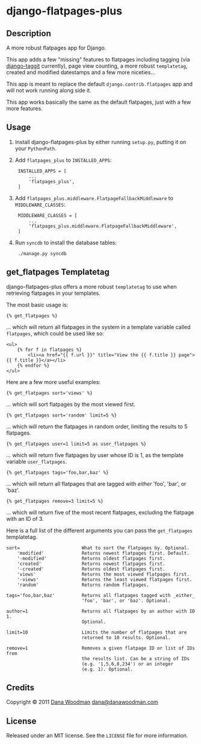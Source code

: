 # django-flatpages-plus

## Description

A more robust flatpages app for Django.

This app adds a few "missing" features to flatpages including tagging (via [django-taggit][] currently), page view counting, a more robust `templatetag`, created and modified datestamps and a few more niceties... 

This app is meant to replace the default `django.contrib.flatpages` app and will not work running along side it.

This app works basically the same as the default flatpages, just with a few more features.


## Usage

1. Install django-flatpages-plus by either running `setup.py`, putting it on your `PythonPath`.

1. Add `flatpages_plus` to `INSTALLED_APPS`:

        INSTALLED_APPS = [
            ...
            'flatpages_plus',
        ]

1. Add `flatpages_plus.middleware.FlatpageFallbackMiddleware` to `MIDDLEWARE_CLASSES`:

        MIDDLEWARE_CLASSES = [
            ...
            'flatpages_plus.middleware.FlatpageFallbackMiddleware',
        ]

1. Run `syncdb` to install the database tables:

        ./manage.py syncdb

## get_flatpages Templatetag

django-flatpages-plus offers a more robust `templatetag` to use when retrieving flatpages in your templates.

The most basic usage is:

    {% get_flatpages %}

... which will return all flatpages in the system in a template variable called `flatpages`, which could be used like so:

    <ul>
        {% for f in flatpages %}
            <li><a href="{{ f.url }}" title="View the {{ f.title }} page">{{ f.title }}</a></li>
        {% endfor %}
    </ul>

Here are a few more useful examples:

    {% get_flatpages sort='views' %}

... which will sort flatpages by the most viewed first.

    {% get_flatpages sort='random' limit=5 %}

... which will return the flatpages in random order, limiting the results to 5 flatpages.

    {% get_flatpages user=1 limit=5 as user_flatpages %}

... which will return five flatpages by user whose ID is 1, as the template variable `user_flatpages`.

    {% get_flatpages tags='foo,bar,baz' %}

... which will return all flatpages that are tagged with *either* 'foo', 'bar', or 'baz'.

    {% get_flatpages remove=3 limit=5 %}

... which will return five of the most recent flatpages, excluding the flatpage with an ID of 3.

Here is a full list of the different arguments you can pass the `get_flatpages` templatetag.

    sort=                       What to sort the flatpages by. Optional.
        'modified'              Returns newest flatpages first. Default.
        '-modified'             Returns oldest flatpages first.
        'created'               Returns newest flatpages first.
        '-created'              Returns oldest flatpages first.
        'views'                 Returns the most viewed flatpages first.
        '-views'                Returns the least viewed flatpages first.
        'random'                Returns random flatpages.
    
    tags='foo,bar,baz'          Returns all flatpages tagged with _either_      
                                'foo', 'bar', or 'baz'. Optional.
    
    author=1                    Returns all flatpages by an author with ID 1. 
                                Optional.
    
    limit=10                    Limits the number of flatpages that are 
                                returned to 10 results. Optional.
                                
    remove=1                    Removes a given flatpage ID or list of IDs from
                                the results list. Can be a string of IDs 
                                (e.g. '1,5,6,8,234') or an integer 
                                (e.g. 1). Optional.


## Credits

Copyright &copy; 2011 [Dana Woodman][] <dana@danawoodman.com>


## License

Released under an MIT license. See the `LICENSE` file for more information.


[django-taggit]: https://github.com/alex/django-taggit "View django-taggit on GitHub"
[Dana Woodman]: http://www.danawoodman.com/ "View Dana's website"
